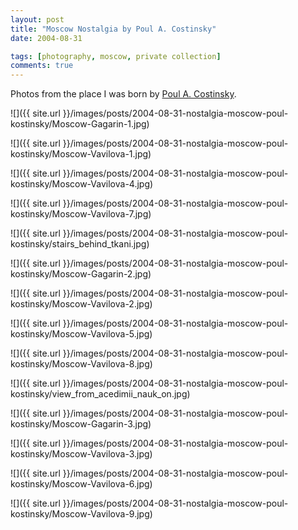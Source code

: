 ```yaml
---
layout: post
title: "Moscow Nostalgia by Poul A. Costinsky"
date: 2004-08-31

tags: [photography, moscow, private collection]
comments: true
---
```

Photos from the place I was born by [Poul A. Costinsky](http://www.polyrealism.com).

![]({{ site.url }}/images/posts/2004-08-31-nostalgia-moscow-poul-kostinsky/Moscow-Gagarin-1.jpg)

![]({{ site.url }}/images/posts/2004-08-31-nostalgia-moscow-poul-kostinsky/Moscow-Vavilova-1.jpg)

![]({{ site.url }}/images/posts/2004-08-31-nostalgia-moscow-poul-kostinsky/Moscow-Vavilova-4.jpg)

![]({{ site.url }}/images/posts/2004-08-31-nostalgia-moscow-poul-kostinsky/Moscow-Vavilova-7.jpg)

![]({{ site.url }}/images/posts/2004-08-31-nostalgia-moscow-poul-kostinsky/stairs_behind_tkani.jpg)

![]({{ site.url }}/images/posts/2004-08-31-nostalgia-moscow-poul-kostinsky/Moscow-Gagarin-2.jpg)

![]({{ site.url }}/images/posts/2004-08-31-nostalgia-moscow-poul-kostinsky/Moscow-Vavilova-2.jpg)

![]({{ site.url }}/images/posts/2004-08-31-nostalgia-moscow-poul-kostinsky/Moscow-Vavilova-5.jpg)

![]({{ site.url }}/images/posts/2004-08-31-nostalgia-moscow-poul-kostinsky/Moscow-Vavilova-8.jpg)

![]({{ site.url }}/images/posts/2004-08-31-nostalgia-moscow-poul-kostinsky/view_from_acedimii_nauk_on.jpg)

![]({{ site.url }}/images/posts/2004-08-31-nostalgia-moscow-poul-kostinsky/Moscow-Gagarin-3.jpg)

![]({{ site.url }}/images/posts/2004-08-31-nostalgia-moscow-poul-kostinsky/Moscow-Vavilova-3.jpg)

![]({{ site.url }}/images/posts/2004-08-31-nostalgia-moscow-poul-kostinsky/Moscow-Vavilova-6.jpg)

![]({{ site.url }}/images/posts/2004-08-31-nostalgia-moscow-poul-kostinsky/Moscow-Vavilova-9.jpg)
